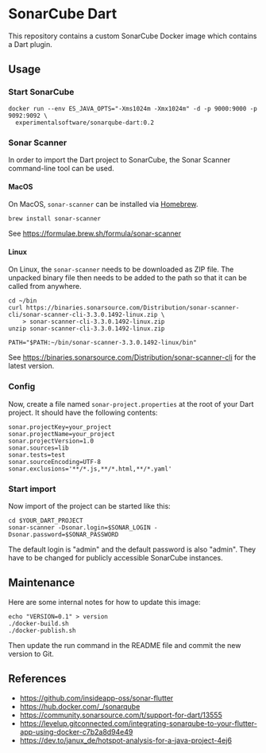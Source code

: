 # SonarCube Dart

This repository contains a custom SonarCube Docker image which contains a Dart plugin.

## Usage

### Start SonarCube

```
docker run --env ES_JAVA_OPTS="-Xms1024m -Xmx1024m" -d -p 9000:9000 -p 9092:9092 \
  experimentalsoftware/sonarqube-dart:0.2
```

### Sonar Scanner

In order to import the Dart project to SonarCube, the Sonar Scanner command-line tool can be used.

#### MacOS

On MacOS, `sonar-scanner` can be installed via [Homebrew](https://brew.sh/).

```
brew install sonar-scanner
```

See https://formulae.brew.sh/formula/sonar-scanner

#### Linux

On Linux, the `sonar-scanner` needs to be downloaded as ZIP file.
The unpacked binary file then needs to be added to the path so that it can be called from anywhere.

```
cd ~/bin
curl https://binaries.sonarsource.com/Distribution/sonar-scanner-cli/sonar-scanner-cli-3.3.0.1492-linux.zip \
    > sonar-scanner-cli-3.3.0.1492-linux.zip
unzip sonar-scanner-cli-3.3.0.1492-linux.zip 

PATH="$PATH:~/bin/sonar-scanner-3.3.0.1492-linux/bin"
```

See https://binaries.sonarsource.com/Distribution/sonar-scanner-cli for the latest version.

### Config

Now, create a file named `sonar-project.properties` at the root of your Dart project.
It should have the following contents:

```
sonar.projectKey=your_project
sonar.projectName=your_project
sonar.projectVersion=1.0
sonar.sources=lib
sonar.tests=test
sonar.sourceEncoding=UTF-8
sonar.exclusions='**/*.js,**/*.html,**/*.yaml'
```

### Start import

Now import of the project can be started like this:

```
cd $YOUR_DART_PROJECT
sonar-scanner -Dsonar.login=$SONAR_LOGIN -Dsonar.password=$SONAR_PASSWORD
```

The default login is "admin" and the default password is also "admin".
They have to be changed for publicly accessible SonarCube instances.

## Maintenance

Here are some internal notes for how to update this image:

```
echo "VERSION=0.1" > version
./docker-build.sh
./docker-publish.sh
```

Then update the run command in the README file and commit the new version to Git.

## References

- https://github.com/insideapp-oss/sonar-flutter
- https://hub.docker.com/_/sonarqube
- https://community.sonarsource.com/t/support-for-dart/13555
- https://levelup.gitconnected.com/integrating-sonarqube-to-your-flutter-app-using-docker-c7b2a8d94e49
- https://dev.to/janux_de/hotspot-analysis-for-a-java-project-4ej6
